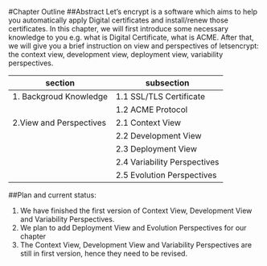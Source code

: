 #Chapter Outline
##Abstract
Let’s encrypt is a software which aims to help you automatically apply Digital certificates and install/renew those certificates. 
In this chapter, we will first introduce some necessary knowledge to you e.g. what is Digital Certificate, what is ACME.
After that, we will give you a brief instruction on view and perspectives of letsencrypt: the context view, development view, deployment view, variability perspectives. 


| section              | subsection           |
|----------------------|----------------------|
| 1. Backgroud Knowledge  |  1.1 SSL/TLS Certificate     |
|                         |  1.2 ACME Protocol           |
| 2.View and Perspectives |  2.1 Context View            |
|                         | 2.2 Development View         |
|                         | 2.3 Deployment View          |
|                         | 2.4 Variability Perspectives |
|                         | 2.5 Evolution Perspectives   |



##Plan and current status:
1.	We have finished the first version of Context View, Development View and Variability Perspectives.
2.	We plan to add Deployment View and Evolution Perspectives for our chapter
3.	The Context View, Development View and Variability Perspectives are still in first version, hence they need to be revised.
